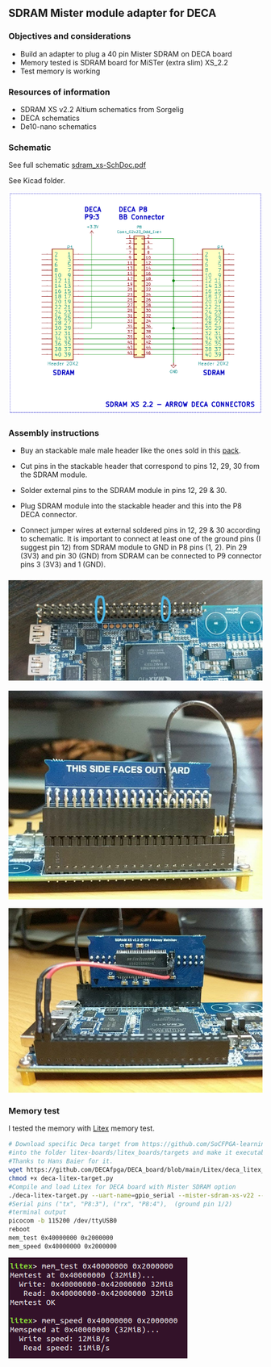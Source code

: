 ## SDRAM Mister module adapter for DECA

### Objectives and considerations

* Build an adapter to plug a 40 pin Mister SDRAM on DECA board
* Memory tested is SDRAM board for MiSTer (extra slim) XS_2.2
* Test memory is working


### Resources of information

* SDRAM XS v2.2 Altium schematics from Sorgelig
* DECA schematics
* De10-nano schematics

### Schematic

See full schematic [sdram_xs-SchDoc.pdf](sdram_xs-SchDoc.pdf) 

See Kicad folder.

![image-20210420203647994](img/schematic.png)



### Assembly instructions 

* Buy an stackable male male header like the ones sold in this [pack](https://www.arrow.com/en/products/205-0001-02/schmartboard).

* Cut pins in the stackable header that correspond to pins 12, 29, 30 from the SDRAM module. 
* Solder external pins to the SDRAM module in pins 12, 29 & 30.
* Plug SDRAM module into the stackable header and this into the P8 DECA connector.
* Connect jumper wires at external soldered pins in 12, 29 & 30 according to schematic. It is important to connect at least one of the ground pins (I suggest pin 12) from SDRAM module to GND in P8 pins (1, 2).  Pin 29 (3V3) and pin 30 (GND) from SDRAM can be connected to P9 connector pins 3 (3V3) and 1 (GND).

### ![stackable-headers](img/stackable-headers.jpg)

![outward](img/outward.jpg)

![inward](img/inward.jpg)



### Memory test

I tested the memory with [Litex](https://github.com/enjoy-digital/litex) memory test. 

```sh
# Download specific Deca target from https://github.com/SoCFPGA-learning/DECA/blob/main/deca-litex-target.py 
#into the folder litex-boards/litex_boards/targets and make it executable. 
#Thanks to Hans Baier for it.
wget https://github.com/DECAfpga/DECA_board/blob/main/Litex/deca_litex_target.py
chmod +x deca-litex-target.py
#Compile and load Litex for DECA board with Mister SDRAM option 
./deca-litex-target.py --uart-name=gpio_serial --mister-sdram-xs-v22 --build --load
#Serial pins ("tx", "P8:3"), ("rx", "P8:4"),  (ground pin 1/2) 
#terminal output
picocom -b 115200 /dev/ttyUSB0
reboot
mem_test 0x40000000 0x2000000
mem_speed 0x40000000 0x2000000
```



![image-20210420212040405](img/litex.png)